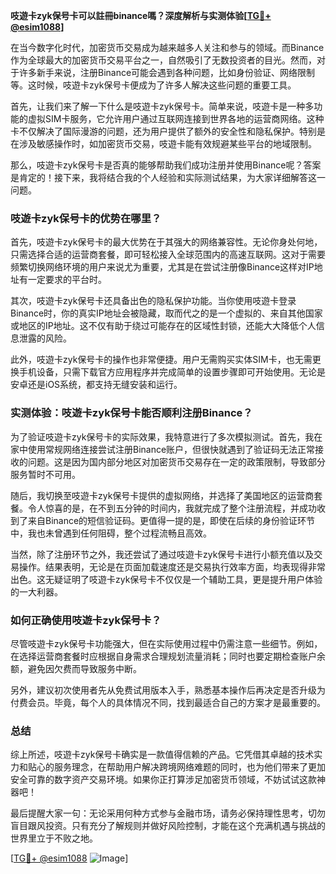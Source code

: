 **吱遊卡zyk保号卡可以註冊binance嗎？深度解析与实测体验[[TG💪+ @esim1088](https://t.me/s/esim1088)]**

在当今数字化时代，加密货币交易成为越来越多人关注和参与的领域。而Binance作为全球最大的加密货币交易平台之一，自然吸引了无数投资者的目光。然而，对于许多新手来说，注册Binance可能会遇到各种问题，比如身份验证、网络限制等。这时候，吱遊卡zyk保号卡便成为了许多人解决这些问题的重要工具。

首先，让我们来了解一下什么是吱遊卡zyk保号卡。简单来说，吱遊卡是一种多功能的虚拟SIM卡服务，它允许用户通过互联网连接到世界各地的运营商网络。这种卡不仅解决了国际漫游的问题，还为用户提供了额外的安全性和隐私保护。特别是在涉及敏感操作时，如加密货币交易，吱遊卡能有效规避某些平台的地域限制。

那么，吱遊卡zyk保号卡是否真的能够帮助我们成功注册并使用Binance呢？答案是肯定的！接下来，我将结合我的个人经验和实际测试结果，为大家详细解答这一问题。

### 吱遊卡zyk保号卡的优势在哪里？

首先，吱遊卡zyk保号卡的最大优势在于其强大的网络兼容性。无论你身处何地，只需选择合适的运营商套餐，即可轻松接入全球范围内的高速互联网。这对于需要频繁切换网络环境的用户来说尤为重要，尤其是在尝试注册像Binance这样对IP地址有一定要求的平台时。

其次，吱遊卡zyk保号卡还具备出色的隐私保护功能。当你使用吱遊卡登录Binance时，你的真实IP地址会被隐藏，取而代之的是一个虚拟的、来自其他国家或地区的IP地址。这不仅有助于绕过可能存在的区域性封锁，还能大大降低个人信息泄露的风险。

此外，吱遊卡zyk保号卡的操作也非常便捷。用户无需购买实体SIM卡，也无需更换手机设备，只需下载官方应用程序并完成简单的设置步骤即可开始使用。无论是安卓还是iOS系统，都支持无缝安装和运行。

### 实测体验：吱遊卡zyk保号卡能否顺利注册Binance？

为了验证吱遊卡zyk保号卡的实际效果，我特意进行了多次模拟测试。首先，我在家中使用常规网络连接尝试注册Binance账户，但很快就遇到了验证码无法正常接收的问题。这是因为国内部分地区对加密货币交易存在一定的政策限制，导致部分服务暂时不可用。

随后，我切换至吱遊卡zyk保号卡提供的虚拟网络，并选择了美国地区的运营商套餐。令人惊喜的是，在不到五分钟的时间内，我就完成了整个注册流程，并成功收到了来自Binance的短信验证码。更值得一提的是，即使在后续的身份验证环节中，我也未曾遇到任何阻碍，整个过程流畅且高效。

当然，除了注册环节之外，我还尝试了通过吱遊卡zyk保号卡进行小额充值以及交易操作。结果表明，无论是在页面加载速度还是交易执行效率方面，均表现得非常出色。这无疑证明了吱遊卡zyk保号卡不仅仅是一个辅助工具，更是提升用户体验的一大利器。

### 如何正确使用吱遊卡zyk保号卡？

尽管吱遊卡zyk保号卡功能强大，但在实际使用过程中仍需注意一些细节。例如，在选择运营商套餐时应根据自身需求合理规划流量消耗；同时也要定期检查账户余额，避免因欠费而导致服务中断。

另外，建议初次使用者先从免费试用版本入手，熟悉基本操作后再决定是否升级为付费会员。毕竟，每个人的具体情况不同，找到最适合自己的方案才是最重要的。

### 总结

综上所述，吱遊卡zyk保号卡确实是一款值得信赖的产品。它凭借其卓越的技术实力和贴心的服务理念，在帮助用户解决跨境网络难题的同时，也为他们带来了更加安全可靠的数字资产交易环境。如果你正打算涉足加密货币领域，不妨试试这款神器吧！

最后提醒大家一句：无论采用何种方式参与金融市场，请务必保持理性思考，切勿盲目跟风投资。只有充分了解规则并做好风险控制，才能在这个充满机遇与挑战的世界里立于不败之地。

[[TG💪+ @esim1088](https://t.me/s/esim1088) ![Image](https://i.postimg.cc/4NQfJmqS/Snipaste-2025-05-13-00-14-12.png)]